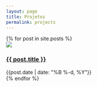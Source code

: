 ```yaml
---
layout: page
title: Projetos
permalink: projects
---
```


<div>
  {% for post in site.posts %}
    <div class="flex items-center justify-start">
      <img class="object-contain h-10 w-10" src="{{site.baseurl}}/assets/projects/{{ post.title }}.png">
      <div>
        <h3><a href="{{site.baseurl}}{{ post.url }}">{{ post.title }}</a></h3>
        <div class="text-sm text-gray-400">{{post.date | date: "%B %-d, %Y"}}</div>
      </div> 
    </div>
  {% endfor %}
</div>


